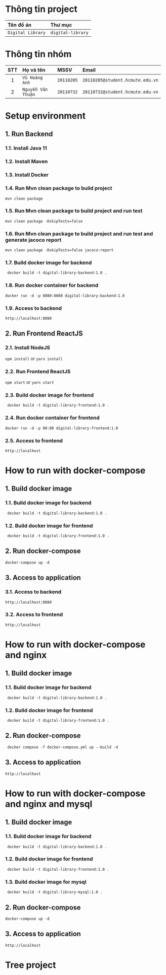 # Thông tin project
| Tên đồ án          | Thư mục            |
|:-------------------|:----------------|
| `Digital Library`  | `digital-library`      |


# Thông tin nhóm
| STT | Họ và tên          | MSSV       | Email                            |
|:---:|:-------------------|:-----------|:---------------------------------|
|  1  | `Vũ Hoàng Anh`     | `20110205` | `20110205@student.hcmute.edu.vn` |
|  2  | `Nguyễn Văn Thuận` | `20110732` | `20110732@student.hcmute.edu.vn` |


# Setup environment

## 1. Run Backend
### 1.1. Install Java 11
### 1.2. Install Maven
### 1.3. Install Docker
### 1.4. Run Mvn clean package to build project
``` mvn clean package ```
### 1.5. Run Mvn clean package to build project and run test
``` mvn clean package -DskipTests=false ```
### 1.6. Run Mvn clean package to build project and run test and generate jacoco report
``` mvn clean package -DskipTests=false jacoco:report ```
### 1.7. Build docker image for backend
``` docker build -t digital-library-backend:1.0 .```
### 1.8. Run docker container for backend
``` docker run -d -p 8080:8080 digital-library-backend:1.0 ```
### 1.9. Access to backend
``` http://localhost:8080 ```
## 2. Run Frontend ReactJS
### 2.1. Install NodeJS
``` npm install ``` or ``` yarn install ```
### 2.2. Run Frontend ReactJS
``` npm start ``` or ``` yarn start ```
### 2.3. Build docker image for frontend
``` docker build -t digital-library-frontend:1.0 .```
### 2.4. Run docker container for frontend
``` docker run -d -p 80:80 digital-library-frontend:1.0 ```
### 2.5. Access to frontend
``` http://localhost ```

# How to run with docker-compose
## 1. Build docker image
### 1.1. Build docker image for backend
``` docker build -t digital-library-backend:1.0 .```

### 1.2. Build docker image for frontend
``` docker build -t digital-library-frontend:1.0 .```

## 2. Run docker-compose
``` docker-compose up -d ```

## 3. Access to application
### 3.1. Access to backend
``` http://localhost:8080 ```
### 3.2. Access to frontend
``` http://localhost ```

# How to run with docker-compose and nginx
## 1. Build docker image
### 1.1. Build docker image for backend
``` docker build -t digital-library-backend:1.0 .```

### 1.2. Build docker image for frontend
``` docker build -t digital-library-frontend:1.0 .```

## 2. Run docker-compose
``` docker compose -f docker-compose.yml up --build -d```

## 3. Access to application
``` http://localhost ```

# How to run with docker-compose and nginx and mysql    
## 1. Build docker image
### 1.1. Build docker image for backend
``` docker build -t digital-library-backend:1.0 .```

### 1.2. Build docker image for frontend
``` docker build -t digital-library-frontend:1.0 .```

### 1.3. Build docker image for mysql
``` docker build -t digital-library-mysql:1.0 .```

## 2. Run docker-compose
``` docker-compose up -d ```
## 3. Access to application
``` http://localhost ```

# Tree project
```
